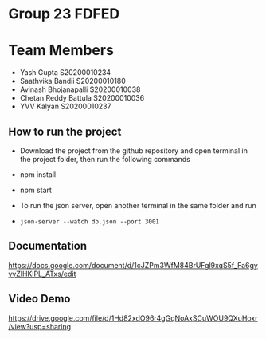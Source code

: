 # Group 23 FDFED

# Team Members

* Yash Gupta S20200010234
* Saathvika Bandii S20200010180
* Avinash Bhojanapalli S20200010038
* Chetan Reddy Battula S20200010036
* YVV Kalyan S20200010237

## How to run the project

* Download the project from the github repository and open terminal in the project folder, then run the following commands
* npm install
* npm start

* To run the json server, open another terminal in the same folder and run
* ``json-server --watch db.json --port 3001``

## Documentation 

https://docs.google.com/document/d/1cJZPm3WfM84BrUFgl9xqS5f_Fa6gyyyZlHKlPL_ATxs/edit

## Video Demo

https://drive.google.com/file/d/1Hd82xdO96r4gGqNoAxSCuWOU9QXuHoxr/view?usp=sharing
